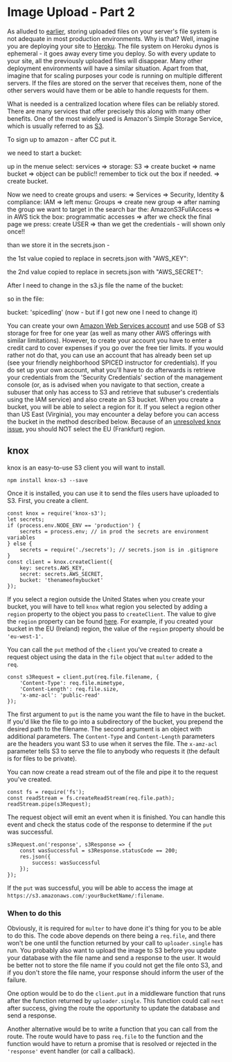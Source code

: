 # Image Upload - Part 2

As alluded to [earlier](https://github.com/spicedacademy/salt/blob/master/wk10_image_upload), storing uploaded files on your server's file system is not adequate in most production environments. Why is that? Well, imagine you are deploying your site to [Heroku](https://github.com/spicedacademy/salt/blob/master/wk8_heroku). The file system on Heroku dynos is ephemeral - it goes away every time you deploy. So with every update to your site, all the previously uploaded files will disappear. Many other deployment environments will have a similar situation. Apart from that, imagine that for scaling purposes your code is running on multiple different servers. If the files are stored on the server that receives them, none of the other servers would have them or be able to handle requests for them.

What is needed is a centralized location where files can be reliably stored. There are many services that offer precisely this along with many other benefits. One of the most widely used is Amazon's Simple Storage Service, which is usually referred to as [S3](https://aws.amazon.com/s3).



To sign up to amazon - after CC put it. 

we need to start a bucket: 

up in the menue select: services => storage: S3 => create bucket => name bucket => object can be public!! remember to tick out the box if needed. => create bucket. 

Now we need to create groups and users: => Services => Security, Identity & compliance: IAM => left menu: Groups => create new group => after naming the group we want to target in the search bar the: AmazonS3FullAccess => in AWS tick the box: programmatic accesses => after we check the final page we press: create USER => than we get the  credentials - will shown only once!!



than we store it in the secrets.json - 

the 1st value copied to replace in secrets.json with "AWS_KEY":

the 2nd value copied to replace in secrets.json with "AWS_SECRET":

After I need to change in the s3.js file the name of the bucket: 

so in the file: 

bucket: 'spicedling' (now - but if I got new one I need to change it)

You can create your own [Amazon Web Services account](https://aws.amazon.com/free/) and use 5GB of S3 storage for free for one year (as well as many other AWS offerings with similar limitations). However, to create your account you have to enter a credit card to cover expenses if you go over the free tier limits. If you would rather not do that, you can use an account that has already been set up (see your friendly neighborhood SPICED instructor for credentials). If you do set up your own account, what you'll have to do afterwards is retrieve your credentials from the 'Security Credentials' section of the management console (or, as is advised when you navigate to that section, create a subuser that only has access to S3 and retrieve that subuser's credentials using the IAM service) and also create an S3 bucket. When you create a bucket, you will be able to select a region for it. If you select a region other than US East (Virginia), you may encounter a delay before you can access the bucket in the method described below. Because of an [unresolved knox issue](https://github.com/Automattic/knox/issues/254), you should NOT select the EU (Frankfurt) region.

## knox

knox is an easy-to-use S3 client you will want to install.

```
npm install knox-s3 --save
```

Once it is installed, you can use it to send the files users have uploaded to S3. First, you create a client.

```
const knox = require('knox-s3');
let secrets;
if (process.env.NODE_ENV == 'production') {
    secrets = process.env; // in prod the secrets are environment variables
} else {
    secrets = require('./secrets'); // secrets.json is in .gitignore
}
const client = knox.createClient({
    key: secrets.AWS_KEY,
    secret: secrets.AWS_SECRET,
    bucket: 'thenameofmybucket'
});
```

If you select a region outside the United States when you create your bucket, you will have to tell `knox` what region you selected by adding a `region` property to the object you pass to `createClient`. The value to give the `region` property can be found [here](http://docs.aws.amazon.com/general/latest/gr/rande.html#s3_region). For example, if you created your bucket in the EU (Ireland) region, the value of the `region` property should be `'eu-west-1'`.

You can call the `put` method of the `client` you've created to create a request object using the data in the `file` object that `multer` added to the `req`.

```
const s3Request = client.put(req.file.filename, {
    'Content-Type': req.file.mimetype,
    'Content-Length': req.file.size,
    'x-amz-acl': 'public-read'
});
```

The first argument to `put` is the name you want the file to have in the bucket. If you'd like the file to go into a subdirectory of the bucket, you prepend the desired path to the filename. The second argument is an object with additional parameters. The `Content-Type` and `Content-Length` parameters are the headers you want S3 to use when it serves the file. The `x-amz-acl` parameter tells S3 to serve the file to anybody who requests it (the default is for files to be private).

You can now create a read stream out of the file and pipe it to the request you've created.

```
const fs = require('fs');
const readStream = fs.createReadStream(req.file.path);
readStream.pipe(s3Request);
```

The request object will emit an event when it is finished. You can handle this event and check the status code of the response to determine if the `put` was successful.

```
s3Request.on('response', s3Response => {
    const wasSuccessful = s3Response.statusCode == 200;
    res.json({
        success: wasSuccessful
    });
});
```

If the `put` was successful, you will be able to access the image at `https://s3.amazonaws.com/:yourBucketName/:filename`.

### When to do this

Obviously, it is required for `multer` to have done it's thing for you to be able to do this. The code above depends on there being a `req.file`, and there won't be one until the function returned by your call to `uploader.single` has run. You probably also want to upload the image to S3 before you update your database with the file name and send a response to the user. It would be better not to store the file name if you could not get the file onto S3, and if you don't store the file name, your response should inform the user of the failure.

One option would be to do the `client.put` in a middleware function that runs after the function returned by `uploader.single`. This function could call `next` after success, giving the route the opportunity to update the database and send a response.

Another alternative would be to write a function that you can call from the route. The route would have to pass `req.file` to the function and the function would have to return a promise that is resolved or rejected in the `'response'` event handler (or call a callback).